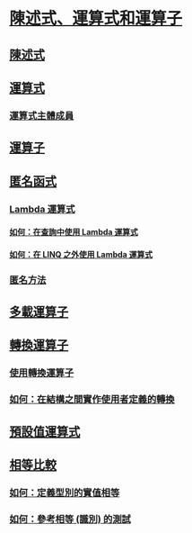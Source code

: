# [陳述式、運算式和運算子](index.md)
## [陳述式](statements.md)
## [運算式](expressions.md)
### [運算式主體成員](expression-bodied-members.md)
## [運算子](operators.md)
## [匿名函式](anonymous-functions.md)
### [Lambda 運算式](lambda-expressions.md)
#### [如何：在查詢中使用 Lambda 運算式](how-to-use-lambda-expressions-in-a-query.md)
#### [如何：在 LINQ 之外使用 Lambda 運算式](how-to-use-lambda-expressions-outside-linq.md)
### [匿名方法](anonymous-methods.md)
## [多載運算子](overloadable-operators.md)
## [轉換運算子](conversion-operators.md)
### [使用轉換運算子](using-conversion-operators.md)
### [如何：在結構之間實作使用者定義的轉換](how-to-implement-user-defined-conversions-between-structs.md)
## [預設值運算式](default-value-expressions.md)
## [相等比較](equality-comparisons.md)
### [如何：定義型別的實值相等](how-to-define-value-equality-for-a-type.md)
### [如何：參考相等 (識別) 的測試](how-to-test-for-reference-equality-identity.md)
